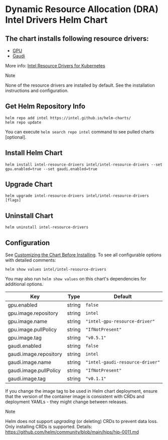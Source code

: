 # Dynamic Resource Allocation (DRA) Intel Drivers Helm Chart

## The chart installs following resource drivers:

- [GPU](https://github.com/intel-innersource/containers.orchestrators.kubernetes.intel-resource-drivers-for-kubernetes/doc/gpu/README.md)
- [Gaudi](https://github.com/intel-innersource/containers.orchestrators.kubernetes.intel-resource-drivers-for-kubernetes/doc/gaudi/README.md)

More info: [Intel Resource Drivers for Kubernetes](https://github.com/intel-innersource/containers.orchestrators.kubernetes.intel-resource-drivers-for-kubernetes)

> [!Note] 
> None of the resource drivers are installed by default. See the installation instructions and configuration.

## Get Helm Repository Info
```
helm repo add intel https://intel.github.io/helm-charts/
helm repo update
```

You can execute `helm search repo intel` command to see pulled charts [optional].

## Install Helm Chart
```
helm install intel-resource-drivers intel/intel-resource-drivers --set gpu.enabled=true --set gaudi.enabled=true
```
## Upgrade Chart
```
helm upgrade intel-resource-drivers intel/intel-resource-drivers [flags]
```

## Uninstall Chart
```
helm uninstall intel-resource-drivers
```

## Configuration
See [Customizing the Chart Before Installing](https://helm.sh/docs/intro/using_helm/#customizing-the-chart-before-installing). To see all configurable options with detailed comments:

```console
helm show values intel/intel-resource-drivers
```

You may also run `helm show values` on this chart's dependencies for additional options.

| Key | Type | Default |
|-----|------|---------|
| gpu.enabled | string | `false` |
| gpu.image.repository | string | `intel` |
| gpu.image.name | string | `"intel-gpu-resource-driver"` |
| gpu.image.pullPolicy | string | `"IfNotPresent"` |
| gpu.image.tag | string | `"v0.5.1"` |
| gaudi.enabled | string | `false` |
| gaudi.image.repository | string | `intel` |
| gaudi.image.name | string | `"intel-gaudi-resource-driver"` |
| gaudi.image.pullPolicy | string | `"IfNotPresent"` |
| gaudi.image.tag | string | `"v0.1.1"` |

If you change the image tag to be used in Helm chart deployment, ensure that the version of the container image is consistent with CRDs and deployment YAMLs - they might change between releases.

> [!Note]
> Helm does not support _upgrading_ (or deleting) CRDs to prevent data loss. Only installing CRDs is supported. Details: https://github.com/helm/community/blob/main/hips/hip-0011.md